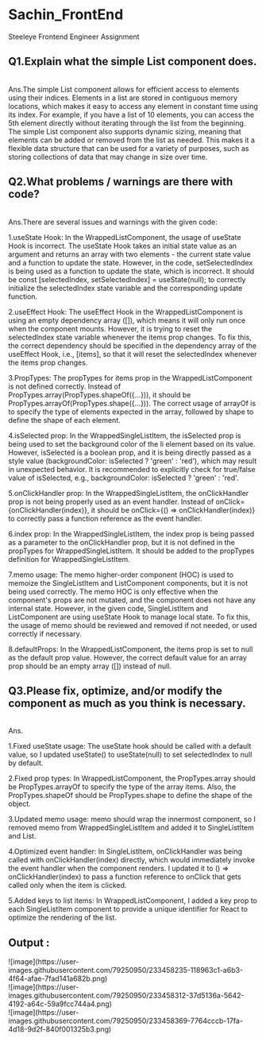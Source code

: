 # Sachin_FrontEnd
Steeleye Frontend Engineer Assignment

<h2>Q1.Explain what the simple List component does.</h2><br>
Ans.The simple List component allows for efficient access to elements using their indices. Elements in a list are stored in contiguous memory locations, which makes it easy to access any element in constant time using its index. For example, if you have a list of 10 elements, you can access the 5th element directly without iterating through the list from the beginning.
The simple List component also supports dynamic sizing, meaning that elements can be added or removed from the list as needed. This makes it a flexible data structure that can be used for a variety of purposes, such as storing collections of data that may change in size over time.

<h2>Q2.What problems / warnings are there with code?</h2><br>
Ans.There are several issues and warnings with the given code:

1.useState Hook: In the WrappedListComponent, the usage of useState Hook is incorrect. The useState Hook takes an initial state value as an argument and returns an array with two elements - the current state value and a function to update the state. However, in the code, setSelectedIndex is being used as a function to update the state, which is incorrect. It should be const [selectedIndex, setSelectedIndex] = useState(null); to correctly initialize the selectedIndex state variable and the corresponding update function.

2.useEffect Hook: The useEffect Hook in the WrappedListComponent is using an empty dependency array ([]), which means it will only run once when the component mounts. However, it is trying to reset the selectedIndex state variable whenever the items prop changes. To fix this, the correct dependency should be specified in the dependency array of the useEffect Hook, i.e., [items], so that it will reset the selectedIndex whenever the items prop changes.

3.PropTypes: The propTypes for items prop in the WrappedListComponent is not defined correctly. Instead of PropTypes.array(PropTypes.shapeOf({...})), it should be PropTypes.arrayOf(PropTypes.shape({...})). The correct usage of arrayOf is to specify the type of elements expected in the array, followed by shape to define the shape of each element.

4.isSelected prop: In the WrappedSingleListItem, the isSelected prop is being used to set the background color of the li element based on its value. However, isSelected is a boolean prop, and it is being directly passed as a style value (backgroundColor: isSelected ? 'green' : 'red'), which may result in unexpected behavior. It is recommended to explicitly check for true/false value of isSelected, e.g., backgroundColor: isSelected ? 'green' : 'red'.

5.onClickHandler prop: In the WrappedSingleListItem, the onClickHandler prop is not being properly used as an event handler. Instead of onClick={onClickHandler(index)}, it should be onClick={() => onClickHandler(index)} to correctly pass a function reference as the event handler.

6.index prop: In the WrappedSingleListItem, the index prop is being passed as a parameter to the onClickHandler prop, but it is not defined in the propTypes for WrappedSingleListItem. It should be added to the propTypes definition for WrappedSingleListItem.

7.memo usage: The memo higher-order component (HOC) is used to memoize the SingleListItem and ListComponent components, but it is not being used correctly. The memo HOC is only effective when the component's props are not mutated, and the component does not have any internal state. However, in the given code, SingleListItem and ListComponent are using useState Hook to manage local state. To fix this, the usage of memo should be reviewed and removed if not needed, or used correctly if necessary.

8.defaultProps: In the WrappedListComponent, the items prop is set to null as the default prop value. However, the correct default value for an array prop should be an empty array ([]) instead of null.

<h2>Q3.Please fix, optimize, and/or modify the component as much as you think is necessary.</h2><br>
Ans.

1.Fixed useState usage: The useState hook should be called with a default value, so I updated useState() to useState(null) to set selectedIndex to null by default.

2.Fixed prop types: In WrappedListComponent, the PropTypes.array should be PropTypes.arrayOf to specify the type of the array items. Also, the PropTypes.shapeOf should be PropTypes.shape to define the shape of the object.

3.Updated memo usage: memo should wrap the innermost component, so I removed memo from WrappedSingleListItem and added it to SingleListItem and List.

4.Optimized event handler: In SingleListItem, onClickHandler was being called with onClickHandler(index) directly, which would immediately invoke the event handler when the component renders. I updated it to () => onClickHandler(index) to pass a function reference to onClick that gets called only when the item is clicked.

5.Added keys to list items: In WrappedListComponent, I added a key prop to each SingleListItem component to provide a unique identifier for React to optimize the rendering of the list.

<h2>Output : </h2>
![image](https://user-images.githubusercontent.com/79250950/233458235-118963c1-a6b3-4f64-afae-7fad141a682b.png)
<br>
![image](https://user-images.githubusercontent.com/79250950/233458312-37d5136a-5642-4192-a64c-59a9fcc744a4.png)
<br>
![image](https://user-images.githubusercontent.com/79250950/233458369-7764cccb-17fa-4d18-9d2f-840f001325b3.png)


